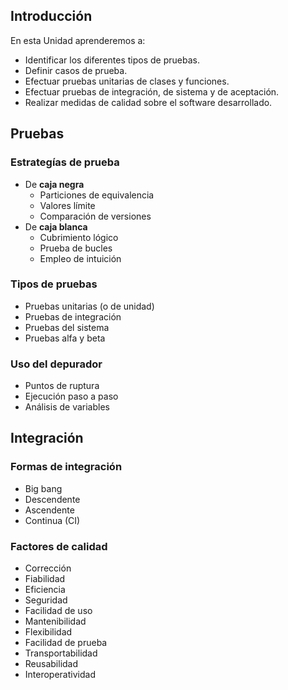 ## Introducción


En esta Unidad aprenderemos a:

- Identificar los diferentes tipos de pruebas.
- Definir casos de prueba.
- Efectuar pruebas unitarias de clases y funciones.
- Efectuar pruebas de integración, de sistema y de aceptación.
- Realizar medidas de calidad sobre el software desarrollado.


## Pruebas

### Estrategías de prueba

- De __caja negra__
  - Particiones de equivalencia
  - Valores límite
  - Comparación de versiones
- De __caja blanca__
  - Cubrimiento lógico
  - Prueba de bucles
  - Empleo de intuición


### Tipos de pruebas

- Pruebas unitarias (o de unidad)
- Pruebas de integración 
- Pruebas del sistema
- Pruebas alfa y beta


### Uso del depurador

- Puntos de ruptura
- Ejecución paso a paso
- Análisis de variables



## Integración


### Formas de integración

- Big bang
- Descendente
- Ascendente
- Continua (CI)


### Factores de calidad

- Corrección
- Fiabilidad
- Eficiencia
- Seguridad
- Facilidad de uso
- Mantenibilidad
- Flexibilidad
- Facilidad de prueba
- Transportabilidad
- Reusabilidad
- Interoperatividad
